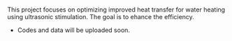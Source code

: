 # 

This project focuses on optimizing improved heat transfer for water heating using ultrasonic stimulation. The goal is to ehance the efficiency.

- Codes and data will be uploaded soon.
